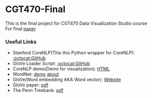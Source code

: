 # CGT470-Final
This is the final project for CGT470 Data Visualization Studio course  
For final [paper](https://docs.google.com/document/d/1glUiuuX4ok9QRnM3CL8wECOl8cdism-H6adzRrq-4pc/edit)  

### Useful Links
 * Stanford CoreNLP(This this Python wrapper for CoreNLP):    [:octocat:GitHub](https://github.com/Lynten/stanford-corenlp)
 * GloVe Loader Script: [:octocat:GitHub](https://github.com/lostkuma/loadGlove)
 * CoreNLP demo(Demo for visualization):        [HTML](http://corenlp.run/)
 * WordNet:             [demo](http://wordnetweb.princeton.edu/perl/webwn)  [about](https://wordnet.princeton.edu/)
 * GloVe(Word embedding AKA Word vector):               [Website](https://nlp.stanford.edu/projects/glove/)
 * GloVe paper:         [pdf](https://nlp.stanford.edu/pubs/glove.pdf)
 * The Penn Treebank:   [pdf](http://repository.upenn.edu/cgi/viewcontent.cgi?article=1246&context=cis_reports)
